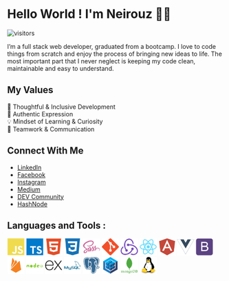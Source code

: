 # Hello World ! I'm Neirouz 👋🏻
![visitors](https://visitor-badge.laobi.icu/badge?page_id=NeirouzJbira.visitor-badge)
<br>

I’m a full stack web developer, graduated from a bootcamp.
I love to code things from scratch and enjoy the process of bringing new ideas to life. 
The most important part that I never neglect is keeping my code clean, maintainable and easy to understand.


## My Values
🧠 Thoughtful & Inclusive Development <br/>
🖤 Authentic Expression <br/>
💡 Mindset of Learning & Curiosity <br/>
🙌 Teamwork & Communication

## Connect With Me

- [LinkedIn](https://www.linkedin.com/in/neirouzjbira/) <br/>
- [Facebook](https://www.facebook.com/NeirouzJbira/) <br/>
- [Instagram](https://www.instagram.com/neirouz.jbira/) <br/>
- [Medium](https://medium.com/@jbira.neirouz) <br/>
- [DEV Community](https://dev.to/neirouzjbira) <br/>
- [HashNode](https://hashnode.com/@NeirouzJbira) <br/>

## Languages and Tools :

<p align="left">
<img width="40" height="40" alt="javascript" src="./icons/javascript-plain.svg"/>
<img width="40" height="40" alt="typescript" src="./icons/typescript-plain.svg"/>
<img width="40" height="40" alt="HTML5" src="./icons/html5-plain.svg"/>
<img width="40" height="40" alt="CSS3" src="./icons/css3-plain.svg"/>
<img width="40" height="40" alt="sass" src="./icons/sass-original.svg"/>
<img width="40" height="40" alt="git" src="./icons/git-plain.svg"/>
<img width="40" height="40" alt="redux" src="./icons/redux-original.svg"/>
<img width="40" height="40" alt="react" src="./icons/react-original.svg"/>
<img width="40" height="40" alt="angular" src="./icons/angularjs-plain.svg"/>
<img width="40" height="40" alt="vuejs" src="./icons/vuejs-plain.svg"/>
<img width="40" height="40" alt="bootstrap" src="./icons/bootstrap-plain.svg"/>
<img width="40" height="40" alt="firebase" src="./icons/firebase-plain.svg"/>
<img width="40" height="40" alt="nodejs" src="./icons/nodejs-plain-wordmark.svg"/>
<img width="40" height="40" alt="express" src="./icons/express-original.svg"/>
<img width="40" height="40" alt="mysql" src="./icons/mysql-plain-wordmark.svg"/>
<img width="40" height="40" alt="postgresql" src="./icons/postgresql-plain.svg"/>
<img width="40" height="40" alt="sequelize" src="./icons/sequelize-original.svg"/>
<img width="40" height="40" alt="mongodb" src="./icons/mongodb-plain-wordmark.svg"/>
<img width="40" height="40" alt="linux" src="./icons/linux-original.svg"/>
